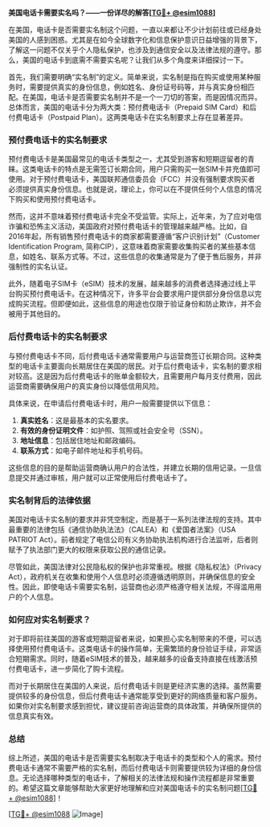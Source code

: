 **美国电话卡需要实名吗？——一份详尽的解答[[TG💪+ @esim1088](https://t.me/s/esim1088)]**

在美国，电话卡是否需要实名制这个问题，一直以来都让不少计划前往或已经身处美国的人感到困惑。尤其是在如今全球数字化和信息保护意识日益增强的背景下，了解这一问题不仅关乎个人隐私保护，也涉及到通信安全以及法律法规的遵守。那么，美国的电话卡到底需不需要实名呢？让我们从多个角度来详细探讨一下。

首先，我们需要明确“实名制”的定义。简单来说，实名制是指在购买或使用某种服务时，需要提供真实的身份信息，例如姓名、身份证号码等，并与真实身份相匹配。在美国，电话卡是否需要实名制并不是一个一刀切的答案，而是因情况而异。总体而言，美国的电话卡分为两大类：预付费电话卡（Prepaid SIM Card）和后付费电话卡（Postpaid Plan）。这两类电话卡在实名制要求上存在显著差异。

### 预付费电话卡的实名制要求

预付费电话卡是美国最常见的电话卡类型之一，尤其受到游客和短期逗留者的青睐。这类电话卡的特点是无需签订长期合同，用户只需购买一张SIM卡并充值即可使用。对于预付费电话卡，美国联邦通信委员会（FCC）并没有强制要求购买者必须提供真实身份信息。也就是说，理论上，你可以在不提供任何个人信息的情况下购买和使用预付费电话卡。

然而，这并不意味着预付费电话卡完全不受监管。实际上，近年来，为了应对电信诈骗和恐怖主义活动，美国政府对预付费电话卡的管理越来越严格。比如，自2016年起，所有销售预付费电话卡的商家都需要遵循“客户识别计划”（Customer Identification Program, 简称CIP），这意味着商家需要收集购买者的某些基本信息，如姓名、联系方式等。不过，这些信息的收集通常是为了便于售后服务，并非强制性的实名认证。

此外，随着电子SIM卡（eSIM）技术的发展，越来越多的消费者选择通过线上平台购买预付费电话卡。在这种情况下，许多平台会要求用户提供部分身份信息以完成购买流程。但即便如此，这些信息的用途也仅限于验证身份和防止欺诈，并不会被用于其他目的。

### 后付费电话卡的实名制要求

与预付费电话卡不同，后付费电话卡通常需要用户与运营商签订长期合同。这种类型的电话卡主要面向长期居住在美国的居民。对于后付费电话卡，实名制的要求相对较高。这是因为后付费电话卡的账单金额较大，且需要用户每月支付费用，因此运营商需要确保用户的真实身份以降低信用风险。

具体来说，在申请后付费电话卡时，用户一般需要提供以下信息：

1. **真实姓名**：这是最基本的实名要求。
2. **有效的身份证明文件**：如护照、驾照或社会安全号（SSN）。
3. **地址信息**：包括居住地址和邮政编码。
4. **联系方式**：如电子邮件地址和手机号码。

这些信息的目的是帮助运营商确认用户的合法性，并建立长期的信用记录。一旦信息提交并通过审核，用户就可以正常使用后付费电话卡了。

### 实名制背后的法律依据

美国对电话卡实名制的要求并非凭空制定，而是基于一系列法律法规的支持。其中最重要的法律包括《通信协助执法法》（CALEA）和《爱国者法案》（USA PATRIOT Act）。前者规定了电信公司有义务协助执法机构进行合法监听，后者则赋予了执法部门更大的权限来获取公民的通信记录。

尽管如此，美国法律对公民隐私权的保护也非常重视。根据《隐私权法》（Privacy Act），政府机关在收集和使用个人信息时必须遵循透明原则，并确保信息的安全性。因此，即使电话卡需要实名制，运营商也必须严格遵守相关法规，不得滥用用户的个人信息。

### 如何应对实名制要求？

对于即将前往美国的游客或短期逗留者来说，如果担心实名制带来的不便，可以选择使用预付费电话卡。这类电话卡的操作简单，无需繁琐的身份验证手续，非常适合短期需求。同时，随着eSIM技术的普及，越来越多的设备支持直接在线激活预付费电话卡，进一步简化了购卡流程。

而对于长期居住在美国的人来说，后付费电话卡则是更经济实惠的选择。虽然需要提供较多的身份信息，但后付费电话卡通常能享受到更好的网络质量和客户服务。如果你对实名制要求感到担忧，建议提前咨询运营商的具体政策，并确保所提供的信息真实有效。

### 总结

综上所述，美国的电话卡是否需要实名制取决于电话卡的类型和个人的需求。预付费电话卡通常不需要严格的实名制，而后付费电话卡则需要提供较为详细的身份信息。无论选择哪种类型的电话卡，了解相关的法律法规和操作流程都是非常重要的。希望这篇文章能够帮助大家更好地理解和应对美国电话卡的实名制问题[[TG💪+ @esim1088](https://t.me/s/esim1088)]！

[[TG💪+ @esim1088](https://t.me/s/esim1088) ![Image](https://i.postimg.cc/4NQfJmqS/Snipaste-2025-05-13-00-14-12.png)]